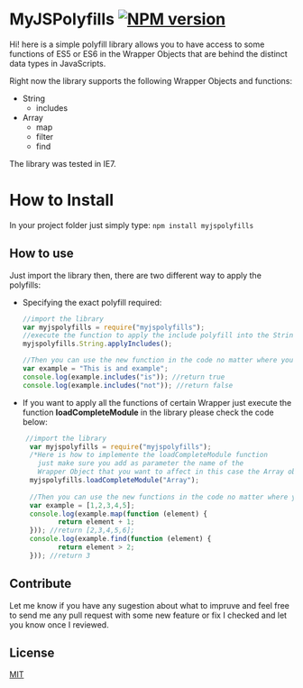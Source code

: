 # MyJSPolyfills [![NPM version][npm-image]][npm-url]

Hi! here is a simple polyfill library allows you to have access to some functions of ES5 or ES6 in the Wrapper Objects that are behind the distinct data types in JavaScripts.

Right now the library supports the following Wrapper Objects and functions:

* String
	* includes
* Array
	* map
	* filter
	* find

The library was tested in IE7.

# How to Install

In your project folder just simply type:
`npm install myjspolyfills`

## How to use

Just import the library then, there are two different way to apply the polyfills:
* Specifying the exact polyfill required:
	 ```javascript
   //import the library
	 var myjspolyfills = require("myjspolyfills");
     //execute the function to apply the include polyfill into the String definition object
     myjspolyfills.String.applyIncludes();
     
     //Then you can use the new function in the code no matter where you are 
     var example = "This is and example";
     console.log(example.includes("is")); //return true
     console.log(example.includes("not")); //return false
	 ```

* If you want to apply all the functions of certain Wrapper just execute the function **loadCompleteModule** in the library please check the code below:
```javascript
	//import the library
	 var myjspolyfills = require("myjspolyfills");
     /*Here is how to implemente the loadCompleteModule function
       just make sure you add as parameter the name of the 
       Wrapper Object that you want to affect in this case the Array object.*/
     myjspolyfills.loadCompleteModule("Array");
     
     //Then you can use the new functions in the code no matter where you are 
     var example = [1,2,3,4,5];
     console.log(example.map(function (element) {
			return element + 1;
	 })); //return [2,3,4,5,6];
     console.log(example.find(function (element) {
			return element > 2;
	 })); //return 3
```

## Contribute

Let me know if you have any sugestion about what to impruve and feel free to send me any pull request with some new feature or fix I checked and let you know once I reviewed.


## License

[MIT](LICENSE)

[npm-url]: https://npmjs.org/package/myjspolyfills
[npm-image]: http://img.shields.io/npm/v/myjspolyfills.svg
